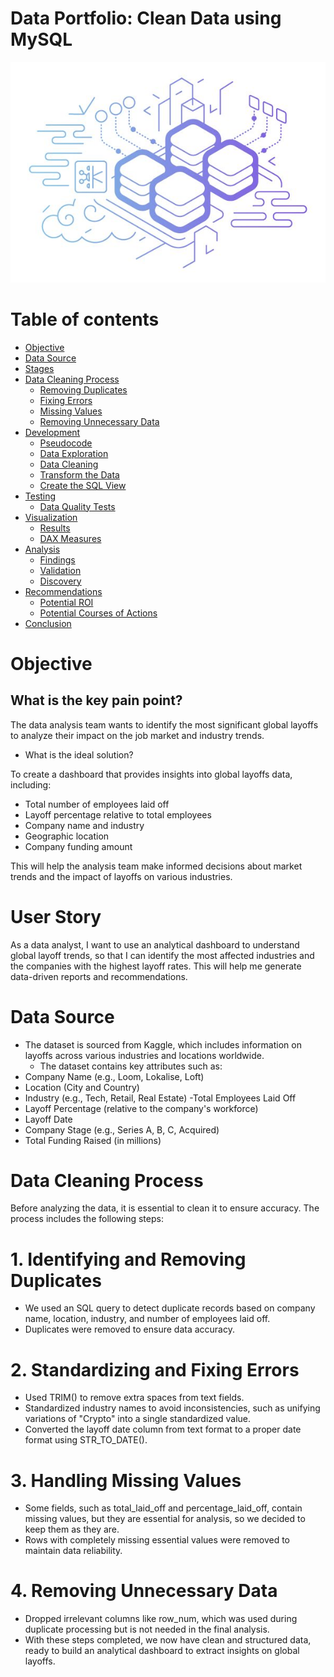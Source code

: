 # Data Portfolio: Clean Data using MySQL 
![excel-to-powerbi-animated-diagram](assets/images/sqlaimge.png)

# Table of contents 

- [Objective](#objective)
- [Data Source](#data-source)
- [Stages](#stages)
- [Data Cleaning Process](#Data-Cleaning-Process)
  - [Removing Duplicates](#Removing-Duplicates)
  - [Fixing Errors](#Fixing-Errors)
  - [Missing Values](#Missing-Values)
  - [Removing Unnecessary Data](#Removing-Unnecessary-Data)
- [Development](#development)
  - [Pseudocode](#pseudocode)
  - [Data Exploration](#data-exploration)
  - [Data Cleaning](#data-cleaning)
  - [Transform the Data](#transform-the-data)
  - [Create the SQL View](#create-the-sql-view)
- [Testing](#testing)
  - [Data Quality Tests](#data-quality-tests)
- [Visualization](#visualization)
  - [Results](#results)
  - [DAX Measures](#dax-measures)
- [Analysis](#analysis)
  - [Findings](#findings)
  - [Validation](#validation)
  - [Discovery](#discovery)
- [Recommendations](#recommendations)
  - [Potential ROI](#potential-roi)
  - [Potential Courses of Actions](#potential-courses-of-actions)
- [Conclusion](#conclusion)




# Objective 

## What is the key pain point?

 The data analysis team wants to identify the most significant global layoffs to analyze their impact on the job market and industry trends.

- What is the ideal solution?

To create a dashboard that provides insights into global layoffs data, including:

- Total number of employees laid off
-  Layoff percentage relative to total employees
-  Company name and industry
-  Geographic location
-  Company funding amount

 This will help the analysis team make informed decisions about market trends and the impact of layoffs on various industries.

# User Story

As a data analyst, I want to use an analytical dashboard to understand global layoff trends, so that I can identify the most affected industries and the companies with the highest layoff rates. This will help me generate data-driven reports and recommendations.


# Data Source
- The dataset is sourced from Kaggle, which includes information on layoffs across various industries and locations worldwide.
    - The dataset contains key attributes such as:
- Company Name (e.g., Loom, Lokalise, Loft)
- Location (City and Country)
- Industry (e.g., Tech, Retail, Real Estate)
-Total Employees Laid Off
- Layoff Percentage (relative to the company's workforce)
- Layoff Date
- Company Stage (e.g., Series A, B, C, Acquired)
- Total Funding Raised (in millions)

# Data Cleaning Process

Before analyzing the data, it is essential to clean it to ensure accuracy. The process includes the following steps:
# 1. Identifying and Removing Duplicates
- We used an SQL query to detect duplicate records based on company name, location, industry, and number of employees laid off.
- Duplicates were removed to ensure data accuracy.
# 2. Standardizing and Fixing Errors
- Used TRIM() to remove extra spaces from text fields.
- Standardized industry names to avoid inconsistencies, such as unifying variations of "Crypto" into a single standardized value.
- Converted the layoff date column from text format to a proper date format using STR_TO_DATE().
# 3. Handling Missing Values
- Some fields, such as total_laid_off and percentage_laid_off, contain missing values, but they are essential for analysis, so we decided to keep them as they are.
- Rows with completely missing essential values were removed to maintain data reliability.
# 4. Removing Unnecessary Data
- Dropped irrelevant columns like row_num, which was used during duplicate processing but is not needed in the final analysis.
- With these steps completed, we now have clean and structured data, ready to build an analytical dashboard to extract insights on global layoffs.


